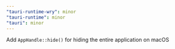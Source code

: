 ```yaml
---
"tauri-runtime-wry": minor
"tauri-runtime": minor
"tauri": minor
---
```


Add `AppHandle::hide()` for hiding the entire application on macOS
